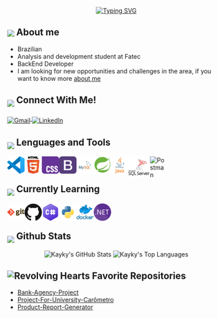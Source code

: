 <p align="center">
  <a href="https://git.io/typing-svg">
    <img src="https://readme-typing-svg.demolab.com?font=Fira+Code&pause=1000&color=FFF8FE&width=435&lines=%F0%9F%98%BC+Hey+there!+My+Name+Is+Kayky" alt="Typing SVG" />
  </a>
</p>

## <img src="https://media.tenor.com/yfaFcsYBgqMAAAAi/loading-gif.gif" width="35" align="center"><b> About me</b>

- Brazilian 
- Analysis and development student at Fatec
- BackEnd Developer
- I am looking for new opportunities and challenges in the area, if you want to know more [about me](https://drive.google.com/file/d/1Su7CMiRpcjLv0XlVdZm6Wq-1zlLD018z/view)

## <img src="https://media.tenor.com/4evdvK5vGrcAAAAi/phone-vibrating.gif" width="35" align="middle"><b> Connect With Me! </b>
<p align="left">
  <a href="mailto:kayky.souzatl@gmail.com" target="_blank">
    <img alt="Gmail" src="https://media.tenor.com/cpR9vGVN9p0AAAAi/emjoi.gif" width="50" height="100" align="middle"/>
  </a>
  <a href="https://www.linkedin.com/in/kayky-costa-1367ab1a3/" target="_blank">
    <img alt="LinkedIn" src="https://user-images.githubusercontent.com/74038190/235294012-0a55e343-37ad-4b0f-924f-c8431d9d2483.gif" width="50" align="middle"/>
  </a>
</p>

## <img src="https://user-images.githubusercontent.com/74038190/219923809-b86dc415-a0c2-4a38-bc88-ad6cf06395a8.gif" width="65" align="middle"><b> Lenguages and Tools </b>
[<img align="left" alt="Visual Studio Code" width="40px" src="https://raw.githubusercontent.com/github/explore/master/topics/visual-studio-code/visual-studio-code.png" />](https://code.visualstudio.com)
[<img align="left" alt="HTML5" width="40px" src="https://raw.githubusercontent.com/github/explore/master/topics/html/html.png" />](https://www.w3.org/html)
[<img align="left" alt="CSS3" width="40px" src="https://raw.githubusercontent.com/github/explore/master/topics/css/css.png" />](https://www.w3.org/Style/CSS/Overview.en.html)
[<img align="left" alt="Bootstrap" width="40px" src="https://raw.githubusercontent.com/github/explore/master/topics/bootstrap/bootstrap.png" />](https://getbootstrap.com)
[<img align="left" alt="MySQL" width="40px" src="https://raw.githubusercontent.com/github/explore/master/topics/mysql/mysql.png" />](https://www.mysql.com)
[<img align="left" alt="Spring Boot" width="40px" src="https://raw.githubusercontent.com/github/explore/master/topics/spring-boot/spring-boot.png" />](https://spring.io/projects/spring-boot)
[<img align="left" alt="Java" width="40px" src="https://raw.githubusercontent.com/github/explore/master/topics/java/java.png" />](https://www.java.com)
[<img align="left" alt="SQL Server" width="50px" src="https://raw.githubusercontent.com/github/explore/master/topics/sql-server/sql-server.png" />](https://www.microsoft.com/en-us/sql-server)
[<img align="left" alt="Postman" width="40px" src="https://cdn.jsdelivr.net/npm/simple-icons@3.6.0/icons/postman.svg" />](https://www.postman.com)
<br /><br />
## <img src="https://user-images.githubusercontent.com/74038190/229223263-cf2e4b07-2615-4f87-9c38-e37600f8381a.gif" width="65" align="middle"><b> Currently Learning </b>
[<img align="left" alt="Git" width="40px" src="https://raw.githubusercontent.com/github/explore/master/topics/git/git.png" />](https://git-scm.com)
[<img align="left" alt="GitHub" width="40px" src="https://raw.githubusercontent.com/github/explore/master/topics/github/github.png" />](https://github.com)
[<img align="left" alt="C#" width="40px" src="https://raw.githubusercontent.com/github/explore/master/topics/csharp/csharp.png" />](https://learn.microsoft.com/en-us/dotnet/csharp/)
[<img align="left" alt="Python" width="40px" src="https://raw.githubusercontent.com/github/explore/master/topics/python/python.png" />](https://www.python.org)
[<img align="left" alt="Docker" width="40px" src="https://raw.githubusercontent.com/github/explore/master/topics/docker/docker.png" />](https://www.docker.com)
[<img align="left" alt=".NET" width="40px" src="https://raw.githubusercontent.com/github/explore/master/topics/dotnet/dotnet.png" />](https://dotnet.microsoft.com/)
<br /><br />

## <img src="https://media.giphy.com/media/iY8CRBdQXODJSCERIr/giphy.gif" width="50" align="middle"><b> Github Stats </b>
<p align="center">
  <img src="https://github-readme-stats.vercel.app/api?username=kaykyADS&show_icons=true&theme=dark&hide_border=true&border_radius=15&title_color=79B8FF&text_color=C8E1FF&icon_color=79B8FF&bg_color=0A0F2C" alt="Kayky's GitHub Stats" width="430"/>
  <img src="https://github-readme-stats.vercel.app/api/top-langs/?username=kaykyADS&layout=compact&theme=dark&hide_border=true&border_radius=15&title_color=79B8FF&text_color=C8E1FF&bg_color=0A0F2C" alt="Kayky's Top Languages" width="330"/>
</p>

## <img src="https://raw.githubusercontent.com/Tarikul-Islam-Anik/Animated-Fluent-Emojis/master/Emojis/Smilies/Revolving%20Hearts.png" alt="Revolving Hearts" width="35" height="25" /> <b>Favorite Repositories</b>
- [Bank-Agency-Project](https://github.com/KaykyADS/Projeto-Agencia-Bancaria)
- [Project-For-University-Carômetro](https://github.com/KaykyADS/CarometroFatec)
- [Product-Report-Generator](https://github.com/KaykyADS/Gerador-de-Relatorio-de-Produtos)